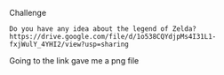 Challenge 
```
Do you have any idea about the legend of Zelda? https://drive.google.com/file/d/1o538CQYdjpMs4I31L1-fxjWulY_4YHI2/view?usp=sharing
```

Going to the link gave me a png file 

